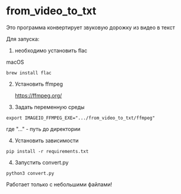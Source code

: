 # from_video_to_txt


Это программа конвертирует звуковую дорожку из видео в текст

Для запуска:
1. необходимо установить flac

macOS
```
brew install flac
```

2. Установить ffmpeg

    https://ffmpeg.org/


3. Задать переменную среды

```
export IMAGEIO_FFMPEG_EXE=".../from_video_to_txt/ffmpeg"
```
где "..." - путь до директории


4. Установить зависимости

```
pip install -r requirements.txt
```

4. Запустить convert.py

```
python3 convert.py
```

Работает только с небольшими файлами!
